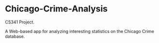 # Chicago-Crime-Analysis
CS341 Project. 

A Web-based app for analyzing interesting statistics on the Chicago Crime database.
